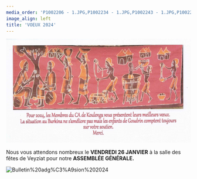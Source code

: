 ```yaml
---
media_order: 'P1002206 - 1.JPG,P1002234 - 1.JPG,P1002243 - 1.JPG,P1002252 - 1.JPG,Colette 3.JPG,VOEUX 2023.jpeg,2022-12-17-10-16-12.jpg,DSCN0285 - Copie.JPG,DSCN0277.JPG,Voeux 2024.jpeg,Bulletin adgésion 2024.jpeg'
image_align: left
title: 'VOEUX 2024'
---
```


![Voeux%202024](Voeux%202024.jpeg "Voeux%202024")

Nous vous attendons nombreux le **VENDREDI 26 JANVIER** à la salle des fêtes de Veyziat pour notre **ASSEMBLÉE GÉNÉRALE.**


![Bulletin%20adg%C3%A9sion%202024](Bulletin%20adg%C3%A9sion%202024.jpeg "Bulletin%20adg%C3%A9sion%202024")



